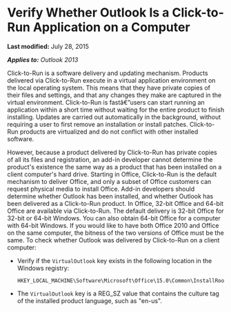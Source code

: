 
# Verify Whether Outlook Is a Click-to-Run Application on a Computer

 **Last modified:** July 28, 2015

 _**Applies to:** Outlook 2013_

Click-to-Run is a software delivery and updating mechanism. Products delivered via Click-to-Run execute in a virtual application environment on the local operating system. This means that they have private copies of their files and settings, and that any changes they make are captured in the virtual environment. Click-to-Run is fastâ€”users can start running an application within a short time without waiting for the entire product to finish installing. Updates are carried out automatically in the background, without requiring a user to first remove an installation or install patches. Click-to-Run products are virtualized and do not conflict with other installed software.

However, because a product delivered by Click-to-Run has private copies of all its files and registration, an add-in developer cannot determine the product's existence the same way as a product that has been installed on a client computer's hard drive. Starting in Office, Click-to-Run is the default mechanism to deliver Office, and only a subset of Office customers can request physical media to install Office. Add-in developers should determine whether Outlook has been installed, and whether Outlook has been delivered as a Click-to-Run product.
In Office, 32-bit Office and 64-bit Office are available via Click-to-Run. The default delivery is 32-bit Office for 32-bit or 64-bit Windows. You can also obtain 64-bit Office for a computer with 64-bit Windows. If you would like to have both Office 2010 and Office on the same computer, the bitness of the two versions of Office must be the same.
To check whether Outlook was delivered by Click-to-Run on a client computer:

- Verify if the  `VirtualOutlook` key exists in the following location in the Windows registry:
    
  ```
  HKEY_LOCAL_MACHINE\Software\Microsoft\Office\15.0\Common\InstallRoot\Virtual\VirtualOutlook
  ```

-  The `VirtualOutlook` key is a REG_SZ value that contains the culture tag of the installed product language, such as "en-us".
    

